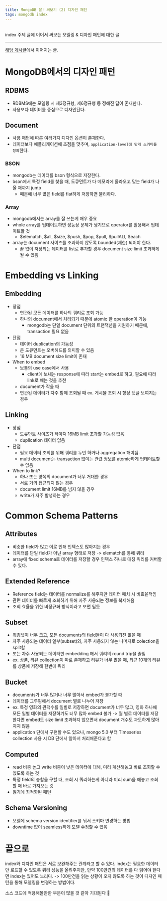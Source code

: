 ```yaml
---
title: MongoDB 잘! 써보기 (2) 디자인 패턴
tags: mongodb index
---
```


<br/>
index 주제 글에 이어서 써보는 모델링 & 디자인 패턴에 대한 글 <br/>
<!--more-->

---

[해당 게시글](https://yenilee.github.io/2023/05/25/mongodb-training-1.html)에서 이어지는 글.

# MongoDB에서의 디자인 패턴
## RDBMS
- RDBMS에는 모델링 시 제3정규형, 제6정규형 등 정해진 답이 존재한다.
- 사용보다 데이터를 중심으로 디자인된다.

## Document
- 사용 패턴에 따른 여러가지 디자인 옵션이 존재한다.
- 데이터보다 애플리케이션에 초점을 맞추며, `application-level에 맞게 스키마를 정의`한다.

### BSON
- mongodb는 데이터를 bson 형식으로 저장한다.
- bson에서 특정 field를 찾을 때, 도큐먼트가 다 메모리에 올라오고 맞는 field가 나올 때까지 jump
  - 때문에 너무 많은 field를 flat하게 저장하면 불리하다.

### Array
- mongodb에서는 array를 잘 쓰는게 매우 중요
- whole array를 업데이트하면 성능상 문제가 생기므로 operator를 활용해서 업데이트할 것
  - $elematch, $all, $size, $push, $pop, $pull, $pullALl, $each
- array는 document 사이즈를 초과하지 않도록 bounded(제한) 되어야 한다.
  - 끝 없이 저장되는 데이터를 list로 추가할 경우 document size limit 초과하게될 수 있음

# Embedding vs Linking
## Embedding
- 장점
  - 연관된 모든 데이터를 하나의 쿼리로 조회 가능
  - 하나의 document에서 처리되기 때문에 atomic 한 operation이 가능
    - mongodb는 단일 document 단위의 트랜잭션을 지원하기 때문에, transaction 필요 없음
- 단점
  - 데이터 duplication의 가능성
  - 큰 도큐먼트는 오버헤드를 의미할 수 있음
  - 16 MB document size limit이 존재
- When to embed
  - 보통의 use case에서 사용
    - client에 보내는 response에 따라 start는 embed로 하고, 필요에 따라 link로 빼는 것을 추천
  - document가 작을 때
  - 연관된 데이터가 자주 함께 조회될 때 ex. 게시물 조회 시 항상 댓글 보여지는 경우

## Linking
- 장점
  - 도큐먼트 사이즈가 작아져 16MB limit 초과할 가능성 없음
  - duplication 데이터 없음
- 단점
  - 필요 데이터 조회를 위해 쿼리를 두번 하거나 aggregation 해야됨.
  - multi document는 transaction 없이는 관련 정보를 atomic하게 업데이트할 수 없음
- When to link?
  - 하나 또는 양쪽의 document가 너무 거대한 경우
  - 서로 거의 접근되지 않는 경우
  - document limit 16MB를 넘지 않을 경우
  - write가 자주 발생하는 경우

# Common Schema Patterns

## Attributes
- 비슷한 field가 많고 이로 인해 인덱스도 많아지는 경우
- 데이터를 단일 field가 아닌 array 형태로 저장 -> elematch를 통해 쿼리
- array에 fixed schema로 데이터를 저장할 경우 인덱스 하나로 매칭 쿼리를 커버할 수 있다.

## Extended Reference
- Reference field는 데이터를 normalize를 해주지만 데이터 패치 시 비효율적임
- 관련 데이터를 빠르게 조회하기 위해 자주 사용되는 정보를 복제해옴
- 조회 효율을 위한 비정규화 방식이라고 보면 될듯

## Subset
- 워킹셋이 너무 크고, 모든 documents의 field들이 다 사용되진 않을 때
- 자주 사용되는 데이터 일부(subset)와, 자주 사용되지 않는 나머지로 colection을 split함
- 또는 자주 사용되는 데이터만 embedding 해서 쿼리의 round trip을 줄임
- ex. 상품, 리뷰 collection이 따로 존재하고 리뷰가 너무 많을 때, 최근 10개의 리뷰를 상품에 저장해 한번에 쿼리

## Bucket
- documents가 너무 많거나 너무 많아서 embed가 불가할 때
- 데이터를 그루핑해서 document 별로 나누어 저장
- ex. 특정 영화의 관객수를 일별로 저장하면 document가 너무 많고, 영화 하나에 모든 일별 데이터를 저장하기도 너무 많아 embed 불가 -> 월 별로 데이터를 저장한다면 embed도 size limit 초과하지 않으면서 document 개수도 과도하게 많아지지 않음
- application 단에서 구현할 수도 있으나, mongo 5.0 부터 Timeseries collection 사용 시 DB 단에서 알아서 처리해준다고 함

## Computed
- read 비중 높고 write 비중이 낮은 데이터에 대해, 미리 계산해놓고 바로 조회할 수 있도록 하는 것
- 특정 field의 총합을 구할 때, 조회 시 쿼리하는게 아니라 미리 sum을 해놓고 조회할 때 바로 가져오는 것
- 읽기에 최적화된 패턴

## Schema Versioning
- 모델에 schema version identifier를 둬서 스키마 변경하는 방법
- downtime 없이 seamless하게 모델 수정할 수 있음

# 끝으로
index와 디자인 패턴은 서로 보완해주는 관계라고 할 수 있다.
index는 필요한 데이터만 로드할 수 있도록 쿼리 성능을 올려주지만, 만약 100만건의 데이터를 다 읽어야 한다면 index는 있어도 느리다.
-> 100만건을 읽는 상황이 오지 않도록 하는 것이 디자인 패턴을 통해 모델링을 변경하는 방법이다.

소스 코드에 적용해볼만한 부분이 많을 것 같아 기대된다 🤭
